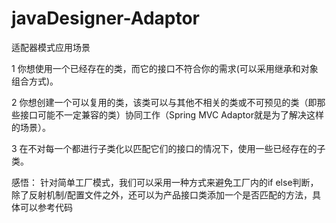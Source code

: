 # javaDesigner-Adaptor
适配器模式应用场景

 1 你想使用一个已经存在的类，而它的接口不符合你的需求(可以采用继承和对象组合方式)。 
 
 2 你想创建一个可以复用的类，该类可以与其他不相关的类或不可预见的类（即那些接口可能不一定兼容的类）协同工作（Spring MVC Adaptor就是为了解决这样的场景）。 
 
 3 在不对每一个都进行子类化以匹配它们的接口的情况下，使用一些已经存在的子类。

感悟：
   针对简单工厂模式，我们可以采用一种方式来避免工厂内的if else判断，除了反射机制/配置文件之外，还可以为产品接口类添加一个是否匹配的方法，具体可以参考代码
